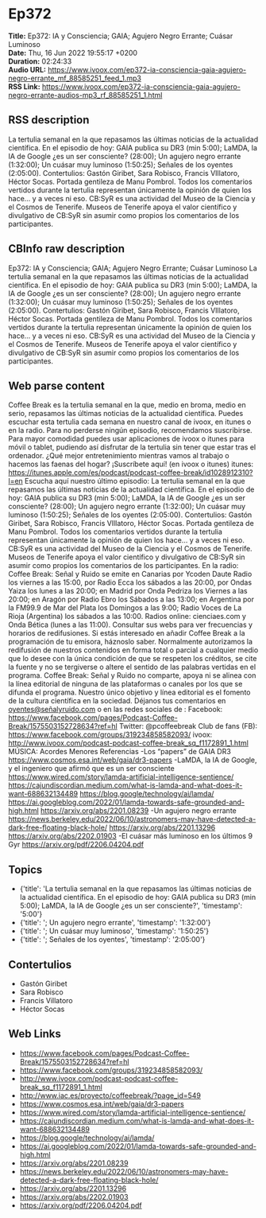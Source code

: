 # Ep372  
**Title:** Ep372: IA y Consciencia; GAIA; Agujero Negro Errante; Cuásar Luminoso  
**Date:** Thu, 16 Jun 2022 19:55:17 +0200  
**Duration:** 02:24:33  
**Audio URL:** https://www.ivoox.com/ep372-ia-consciencia-gaia-agujero-negro-errante_mf_88585251_feed_1.mp3  
**RSS Link:** https://www.ivoox.com/ep372-ia-consciencia-gaia-agujero-negro-errante-audios-mp3_rf_88585251_1.html  

## RSS description
La tertulia semanal en la que repasamos las últimas noticias de la actualidad científica. En el episodio de hoy: GAIA publica su DR3 (min 5:00); LaMDA, la IA de Google ¿es un ser consciente? (28:00); Un agujero negro errante (1:32:00); Un cuásar muy luminoso (1:50:25); Señales de los oyentes (2:05:00). Contertulios: Gastón Giribet, Sara Robisco, Francis VIllatoro, Héctor Socas. Portada gentileza de Manu Pombrol. Todos los comentarios vertidos durante la tertulia representan únicamente la opinión de quien los hace... y a veces ni eso. CB:SyR es una actividad del Museo de la Ciencia y el Cosmos de Tenerife. Museos de Tenerife apoya el valor científico y divulgativo de CB:SyR sin asumir como propios los comentarios de los participantes.

## CBInfo raw description
Ep372: IA y Consciencia; GAIA; Agujero Negro Errante; Cuásar Luminoso
La tertulia semanal en la que repasamos las últimas noticias de la actualidad científica. En el episodio de hoy: GAIA publica su DR3 (min 5:00); LaMDA, la IA de Google ¿es un ser consciente? (28:00); Un agujero negro errante (1:32:00); Un cuásar muy luminoso (1:50:25); Señales de los oyentes (2:05:00). Contertulios: Gastón Giribet, Sara Robisco, Francis VIllatoro, Héctor Socas. Portada gentileza de Manu Pombrol. Todos los comentarios vertidos durante la tertulia representan únicamente la opinión de quien los hace... y a veces ni eso. CB:SyR es una actividad del Museo de la Ciencia y el Cosmos de Tenerife. Museos de Tenerife apoya el valor científico y divulgativo de CB:SyR sin asumir como propios los comentarios de los participantes.


## Web parse content
Coffee Break es la tertulia semanal en la que, medio en broma, medio en serio, repasamos las últimas noticias de la actualidad científica. Puedes escuchar esta tertulia cada semana en nuestro canal de ivoox, en itunes o en la radio. Para no perderse ningún episodio, recomendamos suscribirse. Para mayor comodidad puedes usar aplicaciones de ivoox o itunes para móvil o tablet, pudiendo así disfrutar de la tertulia sin tener que estar tras el ordenador. ¿Qué mejor entretenimiento mientras vamos al trabajo o hacemos las faenas del hogar? ¡Suscríbete aquí! (en ivoox o itunes) itunes: https://itunes.apple.com/es/podcast/podcast-coffee-break/id1028912310?l=en Escucha aquí nuestro último episodio: La tertulia semanal en la que repasamos las últimas noticias de la actualidad científica. En el episodio de hoy: GAIA publica su DR3 (min 5:00); LaMDA, la IA de Google ¿es un ser consciente? (28:00); Un agujero negro errante (1:32:00); Un cuásar muy luminoso (1:50:25); Señales de los oyentes (2:05:00). Contertulios: Gastón Giribet, Sara Robisco, Francis VIllatoro, Héctor Socas. Portada gentileza de Manu Pombrol. Todos los comentarios vertidos durante la tertulia representan únicamente la opinión de quien los hace… y a veces ni eso. CB:SyR es una actividad del Museo de la Ciencia y el Cosmos de Tenerife. Museos de Tenerife apoya el valor científico y divulgativo de CB:SyR sin asumir como propios los comentarios de los participantes. En la radio: Coffee Break: Señal y Ruido se emite en Canarias por Ycoden Daute Radio los viernes a las 15:00, por Radio Ecca los sábados a las 20:00, por Ondas Yaiza los lunes a las 20:00; en Madrid por Onda Pedriza los Viernes a las 20:00; en Aragón por Radio Ebro los Sábados a las 13:00; en Argentina por la FM99.9 de Mar del Plata los Domingos a las 9:00; Radio Voces de La Rioja (Argentina) los sábados a las 10:00. Radios online: cienciaes.com y Onda Bética (lunes a las 11:00). Consultar sus webs para ver frecuencias y horarios de redifusiones. Si estás interesado en añadir Coffee Break a la programación de tu emisora, háznoslo saber. Normalmente autorizamos la redifusión de nuestros contenidos en forma total o parcial a cualquier medio que lo desee con la única condición de que se respeten los créditos, se cite la fuente y no se tergiverse o altere el sentido de las palabras vertidas en el programa. Coffee Break: Señal y Ruido no comparte, apoya ni se alinea con la línea editorial de ninguna de las plataformas o canales por los que se difunda el programa. Nuestro único objetivo y línea editorial es el fomento de la cultura científica en la sociedad. Déjanos tus comentarios en oyentes@señalyruido.com o en las redes sociales de : Facebook: https://www.facebook.com/pages/Podcast-Coffee-Break/1575503152728634?ref=hl Twitter: @pcoffeebreak Club de fans (FB): https://www.facebook.com/groups/319234858582093/ ivoox: http://www.ivoox.com/podcast-podcast-coffee-break_sq_f1172891_1.html MÚSICA: Acordes Menores Referencias -Los “papers” de GAIA DR3 https://www.cosmos.esa.int/web/gaia/dr3-papers -LaMDA, la IA de Google, y el ingeniero que afirmó que es un ser consciente https://www.wired.com/story/lamda-artificial-intelligence-sentience/ https://cajundiscordian.medium.com/what-is-lamda-and-what-does-it-want-688632134489 https://blog.google/technology/ai/lamda/ https://ai.googleblog.com/2022/01/lamda-towards-safe-grounded-and-high.html https://arxiv.org/abs/2201.08239 -Un agujero negro errante https://news.berkeley.edu/2022/06/10/astronomers-may-have-detected-a-dark-free-floating-black-hole/ https://arxiv.org/abs/2201.13296 https://arxiv.org/abs/2202.01903 -El cuásar más luminoso en los últimos 9 Gyr https://arxiv.org/pdf/2206.04204.pdf

## Topics
- {'title': 'La tertulia semanal en la que repasamos las últimas noticias de la actualidad científica. En el episodio de hoy: GAIA publica su DR3 (min 5:00); LaMDA, la IA de Google ¿es un ser consciente?', 'timestamp': '5:00'}
- {'title': '; Un agujero negro errante', 'timestamp': '1:32:00'}
- {'title': '; Un cuásar muy luminoso', 'timestamp': '1:50:25'}
- {'title': '; Señales de los oyentes', 'timestamp': '2:05:00'}
## Contertulios
- Gastón Giribet
- Sara Robisco
- Francis Villatoro
- Héctor Socas
## Web Links
- https://www.facebook.com/pages/Podcast-Coffee-Break/1575503152728634?ref=hl
- https://www.facebook.com/groups/319234858582093/
- http://www.ivoox.com/podcast-podcast-coffee-break_sq_f1172891_1.html
- http://www.iac.es/proyecto/coffeebreak/?page_id=549
- https://www.cosmos.esa.int/web/gaia/dr3-papers
- https://www.wired.com/story/lamda-artificial-intelligence-sentience/
- https://cajundiscordian.medium.com/what-is-lamda-and-what-does-it-want-688632134489
- https://blog.google/technology/ai/lamda/
- https://ai.googleblog.com/2022/01/lamda-towards-safe-grounded-and-high.html
- https://arxiv.org/abs/2201.08239
- https://news.berkeley.edu/2022/06/10/astronomers-may-have-detected-a-dark-free-floating-black-hole/
- https://arxiv.org/abs/2201.13296
- https://arxiv.org/abs/2202.01903
- https://arxiv.org/pdf/2206.04204.pdf